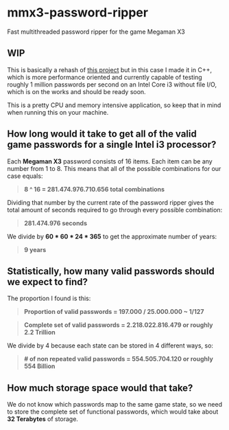 # mmx3-password-ripper
Fast multithreaded password ripper for the game Megaman X3
 
## WIP
This is basically a rehash of [this project](https://github.com/postcode-x/mmx3-password-generator) but in this case I made it in C++, which is more performance oriented and currently capable of testing roughly 1 million passwords per second on an Intel Core i3 without file I/O, which is on the works and should be ready soon.

This is a pretty CPU and memory intensive application, so keep that in mind when running this on your machine.

## How long would it take to get all of the valid game passwords for a single Intel i3 processor?

Each **Megaman X3** password consists of 16 items. Each item can be any number from  1 to 8. This means that all of the possible combinations for our case equals:

>**8 ^ 16 = 281.474.976.710.656 total combinations**

Dividing that number by the current rate of the password ripper gives the total amount of seconds required to go through every possible combination:

>**281.474.976 seconds** 

We divide by **60 * 60 * 24 * 365** to get the approximate number of years:

>**9 years** 


## Statistically, how many valid passwords should we expect to find?

The proportion I found is this:

>**Proportion of valid passwords = 197.000 / 25.000.000 ~ 1/127**

>**Complete set of valid passwords = 2.218.022.816.479 or roughly 2.2 Trillion**

We divide by 4 because each state can be stored in 4 different ways, so:

>**# of non repeated valid passwords = 554.505.704.120 or roughly 554 Billion**

## How much storage space would that take?

We do not know which passwords map to the same game state, so we need to store the complete set of functional passwords, which would take about **32 Terabytes** of storage.